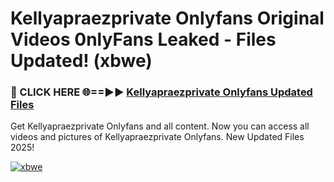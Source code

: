 # Kellyapraezprivate Onlyfans Original Videos 0nlyFans Leaked - Files Updated! (xbwe)

<h3>🔴 CLICK HERE 🌐==►► <a href="https://tinyurl.com/ehrbuxhb" rel="nofollow">Kellyapraezprivate Onlyfans Updated Files</a></h3>

Get Kellyapraezprivate Onlyfans and all content. Now you can access all videos and pictures of Kellyapraezprivate Onlyfans. New Updated Files 2025!

[![xbwe](https://i.imgur.com/lVYEuWS.gif)](https://tinyurl.com/ehrbuxhb)
